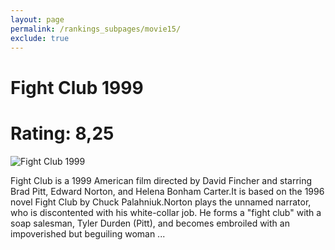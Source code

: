 ```yaml
---
layout: page
permalink: /rankings_subpages/movie15/
exclude: true
---
```

    
# Fight Club 1999
# Rating: 8,25
![Fight Club 1999](https://fwcdn.pl/fpo/08/37/837/7522091_1.7.webp)


Fight Club is a 1999 American film directed by David Fincher and starring Brad Pitt, Edward Norton, and Helena Bonham Carter.It is based on the 1996 novel Fight Club by Chuck Palahniuk.Norton plays the unnamed narrator, who is discontented with his white-collar job. He forms a "fight club" with a soap salesman, Tyler Durden (Pitt), and becomes embroiled with an impoverished but beguiling woman ...